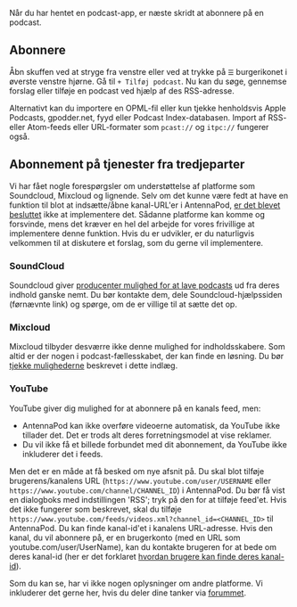 Når du har hentet en podcast-app, er næste skridt at abonnere på en podcast.

## Abonnere

Åbn skuffen ved at stryge fra venstre eller ved at trykke på `☰` burgerikonet i
øverste venstre hjørne. Gå til `+ Tilføj podcast`. Nu kan du søge, gennemse
forslag eller tilføje en podcast ved hjælp af des RSS-adresse.

Alternativt kan du importere en OPML-fil eller kun tjekke henholdsvis Apple
Podcasts, gpodder.net, fyyd eller Podcast Index-databasen. Import af RSS- eller
Atom-feeds eller URL-formater som `pcast://` og `itpc://` fungerer også.

## Abonnement på tjenester fra tredjeparter

Vi har fået nogle forespørgsler om understøttelse af platforme som Soundcloud,
Mixcloud og lignende. Selv om det kunne være fedt at have en funktion til blot
at indsætte/åbne kanal-URL'er i AntennaPod, [er det blevet
besluttet](https://github.com/AntennaPod/AntennaPod/issues/1297) ikke at
implementere det. Sådanne platforme kan komme og forsvinde, mens det kræver en
hel del arbejde for vores frivillige at implementere denne funktion. Hvis du er
udvikler, er du naturligvis velkommen til at diskutere et forslag, som du gerne
vil implementere.

### SoundCloud

Soundcloud giver [producenter mulighed for at lave
podcasts](https://help.soundcloud.com/hc/da/articles/115003451347-Adding-tracks-to-your-RSS-feed)
ud fra deres indhold ganske nemt. Du bør kontakte dem, dele
Soundcloud-hjælpssiden (førnævnte link) og spørge, om de er villige til at sætte
det op.

### Mixcloud

Mixcloud tilbyder desværre ikke denne mulighed for indholdsskabere. Som altid er
der nogen i podcast-fællesskabet, der kan finde en løsning. Du bør [tjekke
mulighederne](https://www.openparenthesis.org/2015/01/05/mixcloud-to-rss-with-enclosures)
beskrevet i dette indlæg.

### YouTube

YouTube giver dig mulighed for at abonnere på en kanals feed, men:

- AntennaPod kan ikke overføre videoerne automatisk, da YouTube ikke tillader
det. Det er trods alt deres forretningsmodel at vise reklamer.
- Du vil ikke få et billede forbundet med dit abonnement, da YouTube ikke
inkluderer det i feeds.

Men det er en måde at få besked om nye afsnit på. Du skal blot tilføje
brugerens/kanalens URL (`https://www.youtube.com/user/USERNAME` eller
`https://www.youtube.com/channel/CHANNEL_ID`) i AntennaPod. Du bør få vist en
dialogboks med indstillingen 'RSS'; tryk på den for at tilføje feed'et. Hvis det
ikke fungerer som beskrevet, skal du tilføje
`https://www.youtube.com/feeds/videos.xml?channel_id=<CHANNEL_ID>` til
AntennaPod. Du kan finde kanal-id'et i kanalens URL-adresse. Hvis den kanal, du
vil abonnere på, er en brugerkonto (med en URL som youtube.com/user/UserName),
kan du kontakte brugeren for at bede om deres kanal-id (her er det forklaret
[hvordan brugere kan finde deres
kanal-id](https://support.google.com/youtube/answer/3250431?hl=en)).

Som du kan se, har vi ikke nogen oplysninger om andre platforme. Vi inkluderer
det gerne her, hvis du deler dine tanker via
[forummet](https://forum.antennapod.org/).
